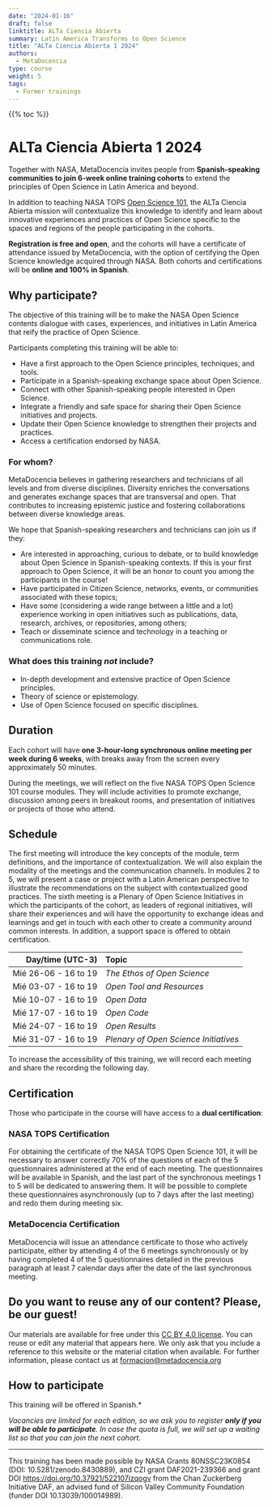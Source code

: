 ```yaml
---
date: "2024-01-16"
draft: false
linktitle: ALTa Ciencia Abierta
summary: Latin America Transforms to Open Science 
title: "ALTa Ciencia Abierta 1 2024"
authors:
  - MetaDocencia
type: course
weight: 5
tags:
  - Former trainings
---
```


{{% toc %}}

# ALTa Ciencia Abierta 1 2024

Together with NASA, MetaDocencia invites people from **Spanish-speaking communities to join 6-week online training cohorts** to extend the principles of Open Science in Latin America and beyond. 

In addition to teaching NASA TOPS [Open Science 101](https://openscience101.org/), the ALTa Ciencia Abierta mission will contextualize this knowledge to identify and learn about innovative experiences and practices of Open Science specific to the spaces and regions of the people participating in the cohorts. 

**Registration is free and open**, and the cohorts will have a certificate of attendance issued by MetaDocencia, with the option of certifying the Open Science knowledge acquired through NASA. Both cohorts and certifications will be **online and 100% in Spanish**.

## Why participate?

The objective of this training will be to make the NASA Open Science contents dialogue with cases, experiences, and initiatives in Latin America that reify the practice of Open Science.

Participants completing this training will be able to:
- Have a first approach to the Open Science principles, techniques, and tools.
- Participate in a Spanish-speaking exchange space about Open Science.
- Connect with other Spanish-speaking people interested in Open Science.
- Integrate a friendly and safe space for sharing their  Open Science initiatives and projects.
- Update their Open Science knowledge to strengthen their projects and practices.
- Access a certification endorsed by NASA.

### For whom?
MetaDocencia believes in gathering researchers and technicians of all levels and from diverse disciplines. Diversity enriches the conversations and generates exchange spaces that are transversal and open. That contributes to increasing epistemic justice and fostering collaborations between diverse knowledge areas.

We hope that Spanish-speaking researchers and technicians can join us if they:
- Are interested in approaching, curious to debate, or to build knowledge about Open Science in Spanish-speaking contexts. If this is your first approach to Open Science, it will be an honor to count you among the participants in the course!
- Have participated in Citizen Science, networks, events, or communities associated with these topics;
- Have some (considering a wide range between a little and a lot) experience working in open initiatives such as publications, data, research, archives, or repositories, among others;
- Teach or disseminate science and technology in a teaching or communications role.

### What does this training *not* include?
- In-depth development and extensive practice of Open Science principles.
- Theory of science or epistemology.
- Use of Open Science focused on specific disciplines.

## Duration
Each cohort will have **one 3-hour-long synchronous online meeting per week during 6 weeks**, with breaks away from the screen every approximately 50 minutes.

During the meetings, we will reflect on the five NASA TOPS Open Science 101 course modules. They will include activities to promote exchange, discussion among peers in breakout rooms, and presentation of initiatives or projects of those who attend.

## Schedule
The first meeting will introduce the key concepts of the module, term definitions, and the importance of contextualization. We will also explain the modality of the meetings and the communication channels. In modules 2 to 5, we will present a case or project with a Latin American perspective to illustrate the recommendations on the subject with contextualized good practices. The sixth meeting is a Plenary of Open Science Initiatives in which the participants of the cohort, as leaders of regional initiatives, will share their experiences and will have the opportunity to exchange ideas and learnings and get in touch with each other to create a community around common interests. In addition, a support space is offered to obtain certification.

|  Day/time (UTC-3) | Topic |
| ---:  | :----------- |
|Mié 26-06 - 16 to 19 | *The Ethos of Open Science* | 
|Mié 03-07 - 16 to 19 | *Open Tool and Resources* | 
|Mié 10-07 - 16 to 19 | *Open Data* |
|Mié 17-07 - 16 to 19 | *Open Code* |
|Mié 24-07 - 16 to 19 | *Open Results* |
|Mié 31-07 - 16 to 19 | *Plenary of Open Science Initiatives* |

To increase the accessibility of this training, we will record each meeting and share the recording the following day. 

## Certification
Those who participate in the course will have access to a **dual certification**:

### NASA TOPS Certification
For obtaining the certificate of the NASA TOPS Open Science 101, it will be necessary to answer correctly 70% of the questions of each of the 5 questionnaires administered at the end of each meeting. The questionnaires will be available in Spanish, and the last part of the synchronous meetings 1 to 5 will be dedicated to answering them. It will be possible to complete these questionnaires asynchronously (up to 7 days after the last meeting) and redo them during meeting six.

### MetaDocencia Certification
MetaDocencia will issue an attendance certificate to those who actively participate, either by attending 4 of the 6 meetings synchronously or by having completed 4 of the 5 questionnaires detailed in the previous paragraph at least 7 calendar days after the date of the last synchronous meeting.

## Do you want to reuse any of our content? Please, be our guest!
Our materials are available for free under this [CC BY 4.0 license](https://creativecommons.org/licenses/by/4.0/deed.es). You can reuse or edit any material that appears here. We only ask that you include a reference to this website or the material citation when available. For further information, please contact us at formacion@metadocencia.org

## How to participate
This training will be offered in Spanish.*

*Vacancies are limited for each edition, so we ask you to register **only if you will be able to participate**. In case the quota is full, we will set up a waiting list so that you can join the next cohort.*

---

This training has been made possible by NASA Grants 80NSSC23K0854 (DOI: 10.5281/zenodo.8430889), and CZI grant DAF2021-239366 and grant DOI https://doi.org/10.37921/522107izqogv from the Chan Zuckerberg Initiative DAF, an advised fund of Silicon Valley Community Foundation (funder DOI 10.13039/100014989).
